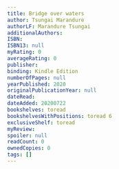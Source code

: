 ```yaml
---
title: Bridge over waters
author: Tsungai Marandure
authorLF: Marandure Tsungai
additionalAuthors: 
ISBN: 
ISBN13: null
myRating: 0
averageRating: 0
publisher: 
binding: Kindle Edition
numberOfPages: null
yearPublished: 2020
originalPublicationYear: null
dateRead: 
dateAdded: 20200722
bookshelves: toread
bookshelvesWithPositions: toread 6
exclusiveShelf: toread
myReview: 
spoiler: null
readCount: 0
ownedCopies: 0
tags: []
---
```



